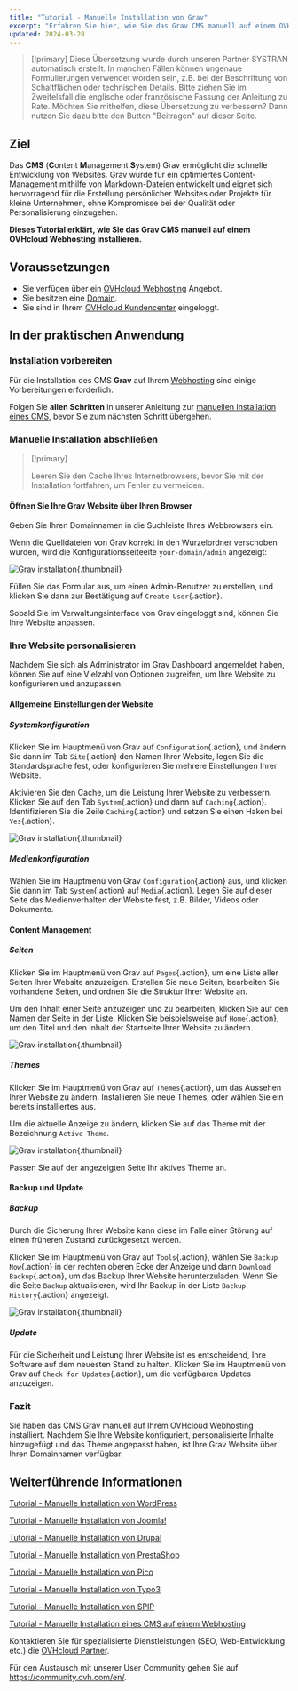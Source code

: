 ```yaml
---
title: "Tutorial - Manuelle Installation von Grav"
excerpt: "Erfahren Sie hier, wie Sie das Grav CMS manuell auf einem OVHcloud Webhosting installieren"
updated: 2024-03-28
---
```


> [!primary]
> Diese Übersetzung wurde durch unseren Partner SYSTRAN automatisch erstellt. In manchen Fällen können ungenaue Formulierungen verwendet worden sein, z.B. bei der Beschriftung von Schaltflächen oder technischen Details. Bitte ziehen Sie im Zweifelsfall die englische oder französische Fassung der Anleitung zu Rate. Möchten Sie mithelfen, diese Übersetzung zu verbessern? Dann nutzen Sie dazu bitte den Button "Beitragen" auf dieser Seite.
>

## Ziel

Das **CMS** (**C**ontent **M**anagement **S**ystem) Grav ermöglicht die schnelle Entwicklung von Websites. Grav wurde für ein optimiertes Content-Management mithilfe von Markdown-Dateien entwickelt und eignet sich hervorragend für die Erstellung persönlicher Websites oder Projekte für kleine Unternehmen, ohne Kompromisse bei der Qualität oder Personalisierung einzugehen.

**Dieses Tutorial erklärt, wie Sie das Grav CMS manuell auf einem OVHcloud Webhosting installieren.**

## Voraussetzungen

- Sie verfügen über ein [OVHcloud Webhosting](https://www.ovhcloud.com/de/web-hosting/) Angebot.
- Sie besitzen eine [Domain](https://www.ovhcloud.com/de/domains/).
- Sie sind in Ihrem [OVHcloud Kundencenter](/links/manager) eingeloggt.

## In der praktischen Anwendung

### Installation vorbereiten

Für die Installation des CMS **Grav** auf Ihrem [Webhosting](https://www.ovhcloud.com/de/web-hosting/) sind einige Vorbereitungen erforderlich.

Folgen Sie **allen Schritten** in unserer Anleitung zur [manuellen Installation eines CMS](/pages/web_cloud/web_hosting/cms_manual_installation), bevor Sie zum nächsten Schritt übergehen.

### Manuelle Installation abschließen

> [!primary]
>
> Leeren Sie den Cache Ihres Internetbrowsers, bevor Sie mit der Installation fortfahren, um Fehler zu vermeiden.
>

#### Öffnen Sie Ihre Grav Website über Ihren Browser

Geben Sie Ihren Domainnamen in die Suchleiste Ihres Webbrowsers ein.

Wenn die Quelldateien von Grav korrekt in den Wurzelordner verschoben wurden, wird die Konfigurationsseiteeite `your-domain/admin` angezeigt:

![Grav installation](images/first_page_config.png){.thumbnail}

Füllen Sie das Formular aus, um einen Admin-Benutzer zu erstellen, und klicken Sie dann zur Bestätigung auf `Create User`{.action}.

Sobald Sie im Verwaltungsinterface von Grav eingeloggt sind, können Sie Ihre Website anpassen.

### Ihre Website personalisieren

Nachdem Sie sich als Administrator im Grav Dashboard angemeldet haben, können Sie auf eine Vielzahl von Optionen zugreifen, um Ihre Website zu konfigurieren und anzupassen.

#### Allgemeine Einstellungen der Website

##### Systemkonfiguration

Klicken Sie im Hauptmenü von Grav auf `Configuration`{.action}, und ändern Sie dann im Tab `Site`{.action} den Namen Ihrer Website, legen Sie die Standardsprache fest, oder konfigurieren Sie mehrere Einstellungen Ihrer Website.

Aktivieren Sie den Cache, um die Leistung Ihrer Website zu verbessern. Klicken Sie auf den Tab `System`{.action} und dann auf `Caching`{.action}. Identifizieren Sie die Zeile `Caching`{.action} und setzen Sie einen Haken bei `Yes`{.action}.

![Grav installation](images/activate_cache.png){.thumbnail}

##### Medienkonfiguration

Wählen Sie im Hauptmenü von Grav `Configuration`{.action} aus, und klicken Sie dann im Tab `System`{.action} auf `Media`{.action}. Legen Sie auf dieser Seite das Medienverhalten der Website fest, z.B. Bilder, Videos oder Dokumente.

#### Content Management

##### Seiten

Klicken Sie im Hauptmenü von Grav auf `Pages`{.action}, um eine Liste aller Seiten Ihrer Website anzuzeigen. Erstellen Sie neue Seiten, bearbeiten Sie vorhandene Seiten, und ordnen Sie die Struktur Ihrer Website an.

Um den Inhalt einer Seite anzuzeigen und zu bearbeiten, klicken Sie auf den Namen der Seite in der Liste. Klicken Sie beispielsweise auf `Home`{.action}, um den Titel und den Inhalt der Startseite Ihrer Website zu ändern.

![Grav installation](images/list_pages.png){.thumbnail}

##### Themes

Klicken Sie im Hauptmenü von Grav auf `Themes`{.action}, um das Aussehen Ihrer Website zu ändern. Installieren Sie neue Themes, oder wählen Sie ein bereits installiertes aus.

Um die aktuelle Anzeige zu ändern, klicken Sie auf das Theme mit der Bezeichnung `Active Theme`.

![Grav installation](images/theme_active.png){.thumbnail}

Passen Sie auf der angezeigten Seite Ihr aktives Theme an.

#### Backup und Update

##### Backup

Durch die Sicherung Ihrer Website kann diese im Falle einer Störung auf einen früheren Zustand zurückgesetzt werden.

Klicken Sie im Hauptmenü von Grav auf `Tools`{.action}, wählen Sie `Backup Now`{.action} in der rechten oberen Ecke der Anzeige und dann `Download Backup`{.action}, um das Backup Ihrer Website herunterzuladen. Wenn Sie die Seite `Backup` aktualisieren, wird Ihr Backup in der Liste `Backup History`{.action} angezeigt.

![Grav installation](images/backup_history.png){.thumbnail}

##### Update

Für die Sicherheit und Leistung Ihrer Website ist es entscheidend, Ihre Software auf dem neuesten Stand zu halten. Klicken Sie im Hauptmenü von Grav auf `Check for Updates`{.action}, um die verfügbaren Updates anzuzeigen.

### Fazit

Sie haben das CMS Grav manuell auf Ihrem OVHcloud Webhosting installiert. Nachdem Sie Ihre Website konfiguriert, personalisierte Inhalte hinzugefügt und das Theme angepasst haben, ist Ihre Grav Website über Ihren Domainnamen verfügbar.

## Weiterführende Informationen <a name="go-further"></a>

[Tutorial - Manuelle Installation von WordPress](/pages/web_cloud/web_hosting/cms_manual_installation_wordpress)

[Tutorial - Manuelle Installation von Joomla!](/pages/web_cloud/web_hosting/cms_manual_installation_joomla)

[Tutorial - Manuelle Installation von Drupal](/pages/web_cloud/web_hosting/cms_manual_installation_drupal)

[Tutorial - Manuelle Installation von PrestaShop](/pages/web_cloud/web_hosting/cms_manual_installation_prestashop)

[Tutorial - Manuelle Installation von Pico](/pages/web_cloud/web_hosting/cms_manual_installation_pico)

[Tutorial - Manuelle Installation von Typo3](/pages/web_cloud/web_hosting/cms_manual_installation_typo3)

[Tutorial - Manuelle Installation von SPIP](/pages/web_cloud/web_hosting/cms_manual_installation_spip)

[Tutorial - Manuelle Installation eines CMS auf einem Webhosting](/pages/web_cloud/web_hosting/cms_manual_installation)
 
Kontaktieren Sie für spezialisierte Dienstleistungen (SEO, Web-Entwicklung etc.) die [OVHcloud Partner](https://partner.ovhcloud.com/de/directory/).
 
Für den Austausch mit unserer User Community gehen Sie auf <https://community.ovh.com/en/>.

